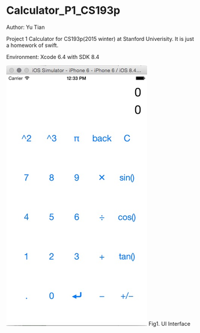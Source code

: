 # Calculator_P1_CS193p

Author: Yu Tian

Project 1 Calculator for CS193p(2015 winter) at Stanford Univerisity. 
It is just a homework of swift.

Environment: Xcode 6.4 with SDK 8.4

![Alt text](https://github.com/ytian90/Calculator_P1_CS193p/blob/master/Fig1.jpg?raw=true "Optional Record View")
Fig1. UI Interface
